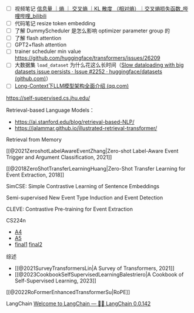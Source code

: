 - [ ] 视频笔记 [信息量 ｜熵 ｜ 交叉熵 ｜KL 散度 （相对熵）｜交叉熵损失函数_哔哩哔哩_bilibili](https://www.bilibili.com/video/BV1L8411X7ZZ/?spm_id_from=333.999.top_right_bar_window_history.content.click&vd_source=0351845a83270d548d966eeb2ab72c06)
- [ ] 代码笔记 resize token embedding
- [ ] 了解 DummyScheduler 是怎么影响 optimizer parameter group 的
- [ ] 了解 flash attention
- [ ] GPT2+flash attention
- [ ] trainer scheduler min value https://github.com/huggingface/transformers/issues/26209
- [ ] 大数据集 `load_dataset` 为什么花这么长时间（[Slow dataloading with big datasets issue persists · Issue #2252 · huggingface/datasets (github.com)](https://github.com/huggingface/datasets/issues/2252)）
- [ ] [Long-Context下LLM模型架构全面介绍 (qq.com)](https://mp.weixin.qq.com/s/HjIRk0BzhRAB_4yfpiI2jQ)

https://self-supervised.cs.jhu.edu/

Retrieval-based Language Models：
- https://ai.stanford.edu/blog/retrieval-based-NLP/
- https://jalammar.github.io/illustrated-retrieval-transformer/

Retrieval from Memory

[[@2021ZeroshotLabelAwareEventZhang|Zero-shot Label-Aware Event Trigger and Argument Classification, 2021]]

[[@2018ZeroShotTransferLearningHuang|Zero-Shot Transfer Learning for Event Extraction, 2018]]

SimCSE: Simple Contrastive Learning of Sentence Embeddings

Semi-supervised New Event Type Induction and Event Detection

CLEVE: Contrastive Pre-training for Event Extraction

CS224n
- [A4](https://web.stanford.edu/class/archive/cs/cs224n/cs224n.1214/assignments/a4.pdf)
- [A5](https://web.stanford.edu/class/archive/cs/cs224n/cs224n.1214/assignments/a5.pdf)
- [final1](https://web.stanford.edu/class/archive/cs/cs224n/cs224n.1214/project/default-final-project-handout-squad-track.pdf)  [final2](https://web.stanford.edu/class/archive/cs/cs224n/cs224n.1214/project/default-final-project-handout-robustqa-track.pdf)

综述
- [[@2021SurveyTransformersLin|A Survey of Transformers, 2021]]
- [[@2023CookbookSelfSupervisedLearningBalestriero|A Cookbook of Self-Supervised Learning, 2023]]

[[@2022RoFormerEnhancedTransformerSu|RoPE]]

LangChain [Welcome to LangChain — 🦜🔗 LangChain 0.0.142](https://python.langchain.com/en/latest/index.html)
